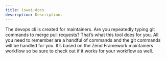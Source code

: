 ```yaml
---
title: iswai-docs
description: Description.
---
```


The devops cli is created for maintainers. Are you repeatedly typing git commands to merge pull requests? That’s what this tool does for you. All you need to remember are a handful of commands and the git commands will be handled for you. It’s based on the Zend Framework maintainers workflow so be sure to check out if it works for your workflow as well.
